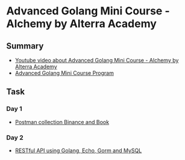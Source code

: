 # Advanced Golang Mini Course - Alchemy by Alterra Academy

## Summary

- [Youtube video about Advanced Golang Mini Course - Alchemy by Alterra Academy](https://www.youtube.com/watch?v=yaC_2pPrmD0&t=3020s)
- [Advanced Golang Mini Course Program](https://academy.alterra.id/advanced-golang-mini-course/)

## Task

### Day 1

- [Postman collection Binance and Book](https://github.com/titan2903/agmc-alterra/tree/master/day_1)

### Day 2

- [RESTful API using Golang, Echo, Gorm and MySQL](https://github.com/titan2903/agmc-alterra/tree/master/day_2)
